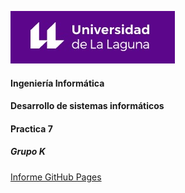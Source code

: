 ![Logo](img/logo.jpg)

#### Ingeniería Informática
#### Desarrollo de sistemas informáticos
#### Practica 7
##### Grupo K

[Informe GitHub Pages](https://ull-esit-inf-dsi-2021.github.io/ull-esit-inf-dsi-20-21-prct07-menu-datamodel-grupo-k/)
